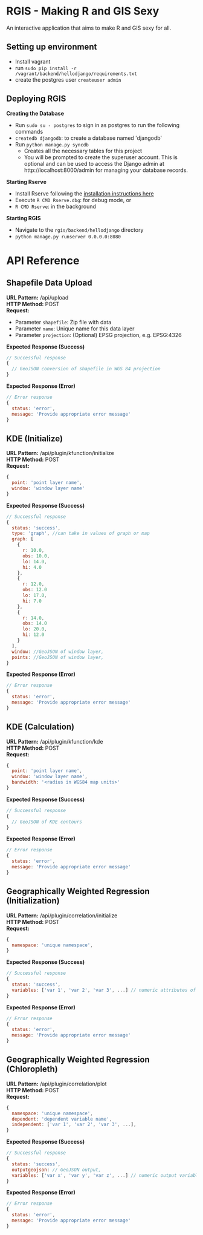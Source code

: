 # RGIS - Making R and GIS Sexy

An interactive application that aims to make R and GIS sexy for all. 

## Setting up environment
- Install vagrant
- run `sudo pip install -r /vagrant/backend/hellodjango/requirements.txt`
- create the postgres user `createuser admin`

## Deploying RGIS

__Creating the Database__

- Run `sudo su - postgres` to sign in as postgres to run the following commands
- `createdb djangodb`: to create a database named 'djangodb' 
- Run `python manage.py syncdb` 
    - Creates all the necessary tables for this project
    - You will be prompted to create the superuser account. This is optional and can be used to access the Django admin at http://localhost:8000/admin for managing your database records.

__Starting Rserve__

- Install Rserve following the [installation instructions here](http://www.rforge.net/Rserve/doc.html#inst "Install Rserve")
- Execute `R CMD Rserve.dbg`: for debug mode, or
- `R CMD Rserve`: in the background

__Starting RGIS__

- Navigate to the `rgis/backend/hellodjango` directory
- `python manage.py runserver 0.0.0.0:8080`

# API Reference
## Shapefile Data Upload

__URL Pattern:__ /api/upload  
__HTTP Method:__ POST  
__Request:__ 

- Parameter `shapefile`: Zip file with data
- Parameter `name`: Unique name for this data layer
- Parameter `projection`: (Optional) EPSG projection, e.g. EPSG:4326

__Expected Response (Success)__
```javascript
// Successful response
{
  // GeoJSON conversion of shapefile in WGS 84 projection
}
```

__Expected Response (Error)__
```javascript
// Error response
{
  status: 'error',
  message: 'Provide appropriate error message'
}
```

## KDE (Initialize)

__URL Pattern:__ /api/plugin/kfunction/initialize  
__HTTP Method:__ POST  
__Request:__  
```javascript
{
  point: 'point layer name',
  window: 'window layer name'
}
```

__Expected Response (Success)__
```javascript
// Successful response
{
  status: 'success',
  type: 'graph', //can take in values of graph or map
  graph: [
    {
      r: 10.0,
      obs: 10.0,
      lo: 14.0,
      hi: 4.0
    },
    {
      r: 12.0,
      obs: 12.0
      lo: 17.0,
      hi: 7.0
    },
    {
      r: 14.0,
      obs: 14.0
      lo: 20.0,
      hi: 12.0
    }
  ],
  window: //GeoJSON of window layer,
  points: //GeoJSON of window layer,
}
```

__Expected Response (Error)__
```javascript
// Error response
{
  status: 'error',
  message: 'Provide appropriate error message'
}
```

## KDE (Calculation)
__URL Pattern:__ /api/plugin/kfunction/kde  
__HTTP Method:__ POST  
__Request:__  
```javascript
{
  point: 'point layer name',
  window: 'window layer name',
  bandwidth: '<radius in WGS84 map units>'
}
```

__Expected Response (Success)__
```javascript
// Successful response
{
  // GeoJSON of KDE contours
}
```

__Expected Response (Error)__
```javascript
// Error response
{
  status: 'error',
  message: 'Provide appropriate error message'
}
```

## Geographically Weighted Regression (Initialization)
__URL Pattern:__ /api/plugin/correlation/initialize  
__HTTP Method:__ POST  
__Request:__  
```javascript
{
  namespace: 'unique namespace',
}
```
__Expected Response (Success)__
```javascript
// Successful response
{
  status: 'success',
  variables: ['var 1', 'var 2', 'var 3', ...] // numeric attributes of the shapefile
}
```

__Expected Response (Error)__
```javascript
// Error response
{
  status: 'error',
  message: 'Provide appropriate error message'
}
```

## Geographically Weighted Regression (Chloropleth)
__URL Pattern:__ /api/plugin/correlation/plot  
__HTTP Method:__ POST  
__Request:__  
```javascript
{
  namespace: 'unique namespace',
  dependent: 'dependent variable name',
  independent: ['var 1', 'var 2', 'var 3', ...],
}
```
__Expected Response (Success)__
```javascript
// Successful response
{
  status: 'success',
  outputgeojson: // GeoJSON output,
  variables: ['var x', 'var y', 'var z', ...] // numeric output variables of spgwr's gwr function in R
}
```

__Expected Response (Error)__
```javascript
// Error response
{
  status: 'error',
  message: 'Provide appropriate error message'
}
```
